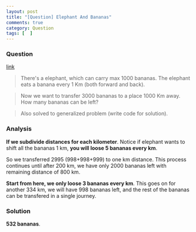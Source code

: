 ```yaml
---
layout: post
title: "[Question] Elephant And Bananas"
comments: true
category: Question
tags: [  ]
---
```


### Question 

[link](http://tech-queries.blogspot.sg/2011/04/elephant-and-banana.html)

> There's a elephant, which can carry max 1000 bananas. The elephant eats a banana every 1 Km (both forward and back).

> Now we want to transfer 3000 bananas to a place 1000 Km away. How many bananas can be left? 

> Also solved to generalized problem (write code for solution).

### Analysis

__If we subdivide distances for each kilometer__. Notice if elephant wants to shift all the bananas 1 km, __you will loose 5 bananas every km__. 

So we transferred 2995 (998+998+999) to one km distance. This process continues until after 200 km, we have only 2000 bananas left with remaining distance of 800 km. 

__Start from here, we only loose 3 bananas every km__. This goes on for another 334 km, we will have 998 bananas left, and the rest of the bananas can be transfered in a single journey. 

### Solution

__532 bananas__. 
